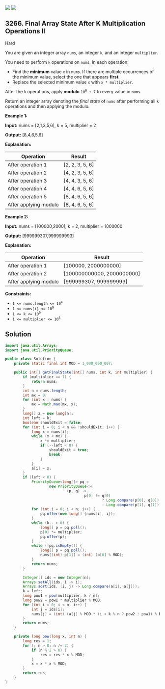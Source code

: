 [![](https://img.shields.io/github/stars/javadev/LeetCode-in-Java?label=Stars&style=flat-square)](https://github.com/javadev/LeetCode-in-Java)
[![](https://img.shields.io/github/forks/javadev/LeetCode-in-Java?label=Fork%20me%20on%20GitHub%20&style=flat-square)](https://github.com/javadev/LeetCode-in-Java/fork)

## 3266\. Final Array State After K Multiplication Operations II

Hard

You are given an integer array `nums`, an integer `k`, and an integer `multiplier`.

You need to perform `k` operations on `nums`. In each operation:

*   Find the **minimum** value `x` in `nums`. If there are multiple occurrences of the minimum value, select the one that appears **first**.
*   Replace the selected minimum value `x` with `x * multiplier`.

After the `k` operations, apply **modulo** <code>10<sup>9</sup> + 7</code> to every value in `nums`.

Return an integer array denoting the _final state_ of `nums` after performing all `k` operations and then applying the modulo.

**Example 1:**

**Input:** nums = [2,1,3,5,6], k = 5, multiplier = 2

**Output:** [8,4,6,5,6]

**Explanation:**

| Operation               | Result           |
|-------------------------|------------------|
| After operation 1       | [2, 2, 3, 5, 6]  |
| After operation 2       | [4, 2, 3, 5, 6]  |
| After operation 3       | [4, 4, 3, 5, 6]  |
| After operation 4       | [4, 4, 6, 5, 6]  |
| After operation 5       | [8, 4, 6, 5, 6]  |
| After applying modulo   | [8, 4, 6, 5, 6]  |

**Example 2:**

**Input:** nums = [100000,2000], k = 2, multiplier = 1000000

**Output:** [999999307,999999993]

**Explanation:**

| Operation               | Result               |
|-------------------------|----------------------|
| After operation 1       | [100000, 2000000000] |
| After operation 2       | [100000000000, 2000000000] |
| After applying modulo   | [999999307, 999999993] |

**Constraints:**

*   <code>1 <= nums.length <= 10<sup>4</sup></code>
*   <code>1 <= nums[i] <= 10<sup>9</sup></code>
*   <code>1 <= k <= 10<sup>9</sup></code>
*   <code>1 <= multiplier <= 10<sup>6</sup></code>

## Solution

```java
import java.util.Arrays;
import java.util.PriorityQueue;

public class Solution {
    private static final int MOD = 1_000_000_007;

    public int[] getFinalState(int[] nums, int k, int multiplier) {
        if (multiplier == 1) {
            return nums;
        }
        int n = nums.length;
        int mx = 0;
        for (int x : nums) {
            mx = Math.max(mx, x);
        }
        long[] a = new long[n];
        int left = k;
        boolean shouldExit = false;
        for (int i = 0; i < n && !shouldExit; i++) {
            long x = nums[i];
            while (x < mx) {
                x *= multiplier;
                if (--left < 0) {
                    shouldExit = true;
                    break;
                }
            }
            a[i] = x;
        }
        if (left < 0) {
            PriorityQueue<long[]> pq =
                    new PriorityQueue<>(
                            (p, q) ->
                                    p[0] != q[0]
                                            ? Long.compare(p[0], q[0])
                                            : Long.compare(p[1], q[1]));
            for (int i = 0; i < n; i++) {
                pq.offer(new long[] {nums[i], i});
            }
            while (k-- > 0) {
                long[] p = pq.poll();
                p[0] *= multiplier;
                pq.offer(p);
            }
            while (!pq.isEmpty()) {
                long[] p = pq.poll();
                nums[(int) p[1]] = (int) (p[0] % MOD);
            }
            return nums;
        }

        Integer[] ids = new Integer[n];
        Arrays.setAll(ids, i -> i);
        Arrays.sort(ids, (i, j) -> Long.compare(a[i], a[j]));
        k = left;
        long pow1 = pow(multiplier, k / n);
        long pow2 = pow1 * multiplier % MOD;
        for (int i = 0; i < n; i++) {
            int j = ids[i];
            nums[j] = (int) (a[j] % MOD * (i < k % n ? pow2 : pow1) % MOD);
        }
        return nums;
    }

    private long pow(long x, int n) {
        long res = 1;
        for (; n > 0; n /= 2) {
            if (n % 2 > 0) {
                res = res * x % MOD;
            }
            x = x * x % MOD;
        }
        return res;
    }
}
```